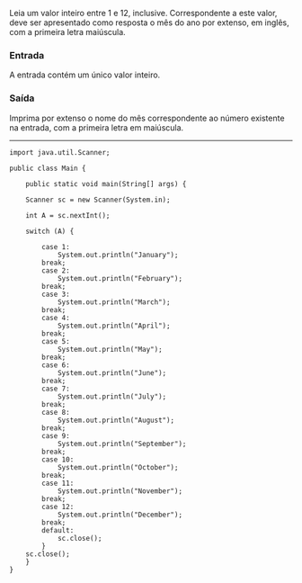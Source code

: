 Leia um valor inteiro entre 1 e 12, inclusive. Correspondente a este valor, deve ser apresentado como resposta o mês do ano por extenso, em inglês, com a primeira letra maiúscula.

### Entrada
A entrada contém um único valor inteiro.

### Saída
Imprima por extenso o nome do mês correspondente ao número existente na entrada, com a primeira letra em maiúscula.

-------------------------------------------------------------------------------------------------------------------

```
import java.util.Scanner;

public class Main {
 
    public static void main(String[] args) {
        
    Scanner sc = new Scanner(System.in);
        
    int A = sc.nextInt();
        
    switch (A) {
        
        case 1:
            System.out.println("January");
        break;
        case 2:
            System.out.println("February");
        break;
        case 3:
            System.out.println("March");
        break;
        case 4:
            System.out.println("April");
        break;
        case 5:
            System.out.println("May");
        break;
        case 6:
            System.out.println("June");
        break;
        case 7:
            System.out.println("July");
        break;
        case 8:
            System.out.println("August");
        break;
        case 9:
            System.out.println("September");
        break;
        case 10:
            System.out.println("October");
        break;
        case 11:
            System.out.println("November");
        break;
        case 12:
            System.out.println("December");
        break;
        default:
            sc.close();
        }
    sc.close();
	}
}
```

